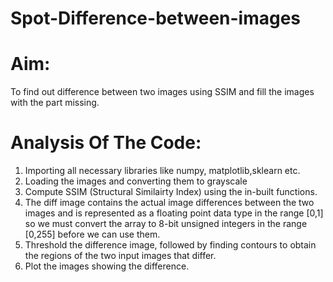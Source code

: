 # Spot-Difference-between-images

# Aim:
To find out difference between two images using SSIM and fill the images with the part missing.

# Analysis Of The Code:

1. Importing all necessary libraries like numpy, matplotlib,sklearn etc.
2. Loading the images and converting them to grayscale
3. Compute SSIM (Structural Similairty Index) using the in-built functions.
4. The diff image contains the actual image differences between the two images and is represented as a floating point data type in the range [0,1] so we must convert the array to 8-bit unsigned integers in the range [0,255] before we can use them.
5. Threshold the difference image, followed by finding contours to obtain the regions of the two input images that differ.
6. Plot the images showing the difference.


